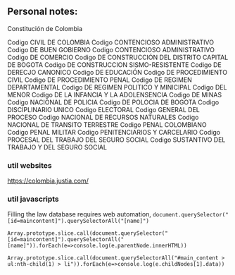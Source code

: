 ## Personal notes:
Constitución de Colombia

Codigo CIVIL DE COLOMBIA
Codigo CONTENCIOSO ADMINISTRATIVO
Codigo DE BUEN GOBIERNO
Codigo CONTENCIOSO ADMINISTRATIVO
Codigo DE COMERCIO
Codigo DE CONSTRUCCIÓN DEL DISTRITO CAPITAL DE BOGOTA
Codigo DE CONSTRUCCION SISMO-RESISTENTE
Codigo DE DERECJO CANONICO
Codigo DE EDUCACIÓN
Codigo DE PROCEDIMIENTO CIVIL
Codigo DE PROCEDIMIENTO PENAL
Codigo DE REGIMEN DEPARTAMENTAL
Codigo DE REGIMEN POLITICO Y MINICIPAL
Codigo DEL MENOR
Codigo DE LA INFANCIA Y LA ADOLENSENCIA
Codigo DE MINAS
Codigo NACIONAL DE POLICIA
Codigo DE POLOCIA DE BOGOTA
Codigo DISCIPLINARIO UNICO
Codigo ELECTORAL
Codigo GENERAL DEL PROCESO
Codigo NACIONAL DE RECURSOS NATURALES
Codigo NACIONAL DE TRANSITO TERRESTRE
Codigo PENAL COLOMBIANO
Codigo PENAL MILITAR
Codigo PENITENCIARIOS Y CARCELARIO
Codigo PROCESAL DEL TRABAJO DEL SEGURO SOCIAL
Codigo SUSTANTIVO DEL TRABAJO Y DEL SEGURO SOCIAL
### util websites
https://colombia.justia.com/
### util javascripts 
Filling the law database requires web automation,
```document.querySelector("[id=maincontent]").querySelectorAll("[name]")```

```Array.prototype.slice.call(document.querySelector("[id=maincontent]").querySelectorAll("[name]")).forEach(e=>console.log(e.parentNode.innerHTML))```

```Array.prototype.slice.call(document.querySelectorAll("#main_content > ul:nth-child(1) > li")).forEach(e=>console.log(e.childNodes[1].data))```